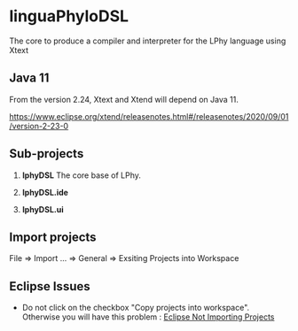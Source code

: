 # linguaPhyloDSL
The core to produce a compiler and interpreter for the LPhy language using Xtext

## Java 11

From the version 2.24, Xtext and Xtend will depend on Java 11.

https://www.eclipse.org/xtend/releasenotes.html#/releasenotes/2020/09/01/version-2-23-0

## Sub-projects

1. **lphyDSL** 
   The core base of LPhy. 

2. **lphyDSL.ide**

3. **lphyDSL.ui**

## Import projects

File => Import ... => General => Exsiting Projects into Workspace 

## Eclipse Issues

- Do not click on the checkbox "Copy projects into workspace". Otherwise you will have this problem : 
[Eclipse Not Importing Projects](https://stackoverflow.com/questions/19666049/eclipse-not-importing-projects)
